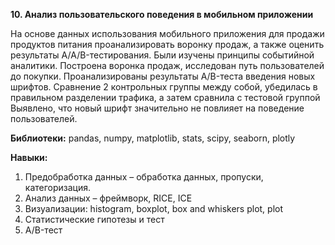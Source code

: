 __10. Анализ пользовательского поведения в мобильном приложении__
    
На основе данных использования мобильного приложения для продажи продуктов питания проанализировать воронку продаж, а также оценить результаты A/A/B-тестирования. Были изучены принципы событийной аналитики. Построена
воронка продаж, исследован путь пользователей до покупки. Проанализированы результаты A/B-теста введения новых шрифтов. Сравнение 2 контрольных группы между собой, убедилась в правильном разделении трафика, а затем сравнила с тестовой группой
Выявлено, что новый шрифт значительно не повлияет на поведение пользователей.

__Библиотеки:__ pandas, numpy, matplotlib, stats, scipy, seaborn, plotly

__Навыки:__
   1. Предобработка данных – обработка данных, пропуски, категоризация.
   2. Анализ данных – фреймворк, RICE, ICE
   3. Визуализации: histogram, boxplot, box and whiskers plot, plot
   4. Статистические гипотезы и тест
   5. A/B-тест

